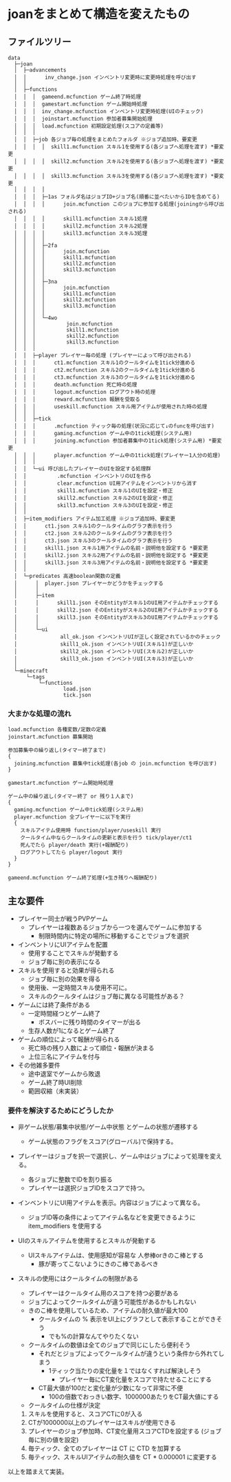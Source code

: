 
# joanをまとめて構造を変えたもの

## ファイルツリー
```
data
  ├─joan
  │  ├─advancements
  │  │      inv_change.json インベントリ変更時に変更時処理を呼び出す
  │  │
  │  ├─functions
  │  │  │  gameend.mcfunction ゲーム終了時処理
  │  │  │  gamestart.mcfunction ゲーム開始時処理
  │  │  │  inv_change.mcfunction インベントリ変更時処理(UIのチェック)
  │  │  │  joinstart.mcfunction 参加者募集開始処理
  │  │  │  load.mcfunction 初期設定処理(スコアの定義等)
  │  │  │
  │  │  ├─job 各ジョブ毎の処理をまとめたフォルダ ※ジョブ追加時、要変更
  │  │  │  │  skill1.mcfunction スキル1を使用する(各ジョブへ処理を渡す) *要変更
  │  │  │  │  skill2.mcfunction スキル2を使用する(各ジョブへ処理を渡す) *要変更
  │  │  │  │  skill3.mcfunction スキル3を使用する(各ジョブへ処理を渡す) *要変更
  │  │  │  │
  │  │  │  ├─1as フォルダ名はジョブID+ジョブ名(順番に並べたいからIDを含めてる)
  │  │  │  │      join.mcfunction このジョブに参加する処理(joiningから呼び出される)
  │  │  │  │      skill1.mcfunction スキル1処理
  │  │  │  │      skill2.mcfunction スキル2処理
  │  │  │  │      skill3.mcfunction スキル3処理
  │  │  │  │
  │  │  │  ├─2fa
  │  │  │  │      join.mcfunction
  │  │  │  │      skill1.mcfunction
  │  │  │  │      skill2.mcfunction
  │  │  │  │      skill3.mcfunction
  │  │  │  │
  │  │  │  ├─3na
  │  │  │  │      join.mcfunction
  │  │  │  │      skill1.mcfunction
  │  │  │  │      skill2.mcfunction
  │  │  │  │      skill3.mcfunction
  │  │  │  │
  │  │  │  └─4wo
  │  │  │          join.mcfunction
  │  │  │          skill1.mcfunction
  │  │  │          skill2.mcfunction
  │  │  │          skill3.mcfunction
  │  │  │
  │  │  ├─player プレイヤー毎の処理 (プレイヤーによって呼び出される)
  │  │  │      ct1.mcfunction スキル1のクールタイムを1tick分進める
  │  │  │      ct2.mcfunction スキル2のクールタイムを1tick分進める
  │  │  │      ct3.mcfunction スキル3のクールタイムを1tick分進める
  │  │  │      death.mcfunction 死亡時の処理
  │  │  │      logout.mcfunction ログアウト時の処理
  │  │  │      reward.mcfunction 報酬を受取る
  │  │  │      useskill.mcfunction スキル用アイテムが使用された時の処理
  │  │  │      
  │  │  ├─tick
  │  │  │      .mcfunction ティック毎の処理(状況に応じて↓のfuncを呼び出す)
  │  │  │      gaming.mcfunction ゲーム中の1tick処理(システム用)
  │  │  │      joining.mcfunction 参加者募集中の1tick処理(システム用) *要変更
  │  │  │      player.mcfunction ゲーム中の1tick処理(プレイヤー1人分の処理)
  │  │  │
  │  │  └─ui 呼び出したプレイヤーのUIを設定する処理群
  │  │          .mcfunction インベントリのUIを作る
  │  │          clear.mcfunction UI用アイテムをインベントリから消す
  │  │          skill1.mcfunction スキル1のUIを設定・修正
  │  │          skill2.mcfunction スキル2のUIを設定・修正
  │  │          skill3.mcfunction スキル3のUIを設定・修正
  │  │
  │  ├─item_modifiers アイテム加工処理 ※ジョブ追加時、要変更
  │  │      ct1.json スキル1のクールタイムのグラフ表示を行う
  │  │      ct2.json スキル2のクールタイムのグラフ表示を行う
  │  │      ct3.json スキル3のクールタイムのグラフ表示を行う
  │  │      skill1.json スキル1用アイテムの名前・説明他を設定する *要変更
  │  │      skill2.json スキル2用アイテムの名前・説明他を設定する *要変更
  │  │      skill3.json スキル3用アイテムの名前・説明他を設定する *要変更
  │  │
  │  └─predicates 高速boolean関数の定義
  │      │  player.json プレイヤーかどうかをチェックする
  │      │
  │      ├─item
  │      │      skill1.json そのEntityがスキル1のUI用アイテムかチェックする
  │      │      skill2.json そのEntityがスキル2のUI用アイテムかチェックする
  │      │      skill3.json そのEntityがスキル3のUI用アイテムかチェックする
  │      │
  │      └─ui
  │              all_ok.json インベントリUIが正しく設定されているかのチェック
  │              skill1_ok.json インベントリUI(スキル1)が正しいか
  │              skill2_ok.json インベントリUI(スキル2)が正しいか
  │              skill3_ok.json インベントリUI(スキル3)が正しいか
  │
  └─minecraft
      └─tags
          └─functions
                  load.json
                  tick.json
```

### 大まかな処理の流れ
```
load.mcfunction 各種変数/定数の定義
joinstart.mcfunction 募集開始

参加募集中の繰り返し(タイマー終了まで)
{
  joining.mcfunction 募集中tick処理(各job の join.mcfunction を呼び出す)
}

gamestart.mcfunction ゲーム開始時処理

ゲーム中の繰り返し(タイマー終了 or 残り１人まで)
{
  gaming.mcfunction ゲーム中tick処理(システム用)
  player.mcfunction 全プレイヤーに以下を実行
  {
    スキルアイテム使用時 function/player/useskill 実行
    クールタイム中ならクールタイムの更新と表示を行う tick/player/ct1
    死んでたら player/death 実行(+報酬配り)
    ログアウトしてたら player/logout 実行
  }
}

gameend.mcfunction ゲーム終了処理(+生き残りへ報酬配り)

```

## 主な要件
- プレイヤー同士が戦うPVPゲーム
  - プレイヤーは複数あるジョブから一つを選んでゲームに参加する
    - 制限時間内に特定の場所に移動することでジョブを選択
- インベントリにUIアイテムを配置
  - 使用することでスキルが発動する
  - ジョブ毎に別の表示になる
- スキルを使用すると効果が得られる
  - ジョブ毎に別の効果を得る
  - 使用後、一定時間スキル使用不可に。
  - スキルのクールタイムはジョブ毎に異なる可能性がある？
- ゲームには終了条件がある
  - 一定時間経つとゲーム終了
    - ボスバーに残り時間のタイマーが出る
  - 生存人数が1になるとゲーム終了
- ゲームの順位によって報酬が得られる
  - 死亡時の残り人数によって順位・報酬が決まる
  - 上位三名にアイテムを付与
- その他雑多要件
  - 途中退室でゲームから敗退
  - ゲーム終了時UI削除
  - 範囲収縮（未実装）

### 要件を解決するためにどうしたか
- 非ゲーム状態/募集中状態/ゲーム中状態 とゲームの状態が遷移する
  - ゲーム状態のフラグをスコア(グローバル)で保持する。

- プレイヤーはジョブを択一で選択し、ゲーム中はジョブによって処理を変える。
  - 各ジョブに整数でIDを割り振る
  - プレイヤーは選択ジョブIDをスコアで持つ。

- インベントリにUI用アイテムを表示。内容はジョブによって異なる。
  - ジョブID等の条件によってアイテム名などを変更できるように item_modifiers を使用する

- UIのスキルアイテムを使用するとスキルが発動する
  - UIスキルアイテムは、使用感知が容易な 人参棒orきのこ棒とする
    - 豚が寄ってこないようにきのこ棒であるべき

- スキルの使用にはクールタイムの制限がある
  - プレイヤーはクールタイム用のスコアを持つ必要がある
  - ジョブによってクールタイムが違う可能性があるかもしれない
  - きのこ棒を使用しているため、アイテムの耐久値が最大100
    - クールタイムの % 表示をUI上にグラフとして表示することができそう
      - でも%の計算なんてやりたくない
  - クールタイムの数値は全てのジョブで同じにしたら便利そう
    - それだとジョブによってクールタイムが違うという条件から外れてしまう
      - 1ティック当たりの変化量を１ではなくすれば解決しそう
        - プレイヤー毎にCT変化量をスコアで持たせることにする
    - CT最大値が100だと変化量が少数になって非常に不便
      - 100の倍数でおっきい数字、1000000あたりをCT最大値にする
  - クールタイムの仕様が決定
  1. スキルを使用すると、スコアCTに0が入る
  1. CTが1000000以上のプレイヤーはスキルが使用できる
  1. プレイヤーのジョブ参加時、CT変化量用スコアCTDを設定する (ジョブ毎に別の値を設定)
  1. 毎ティック、全てのプレイヤーは CT に CTD を加算する
  1. 毎ティック、スキルUIアイテムの耐久値を CT * 0.000001 に変更する

以上を踏まえて実装。
